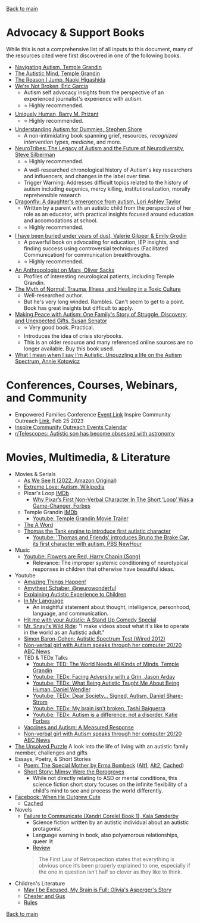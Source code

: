 [Back to main](README.md)

# Advocacy & Support Books

While this is not a comprehensive list of all inputs to this document, many of the resources cited were first discovered in one of the following books.

* [Navigating Autism, Temple Grandin](https://www.amazon.ca/Navigating-Autism-Mindsets-Helping-Spectrum/dp/0393714845)
* [The Autistic Mind, Temple Grandin](https://www.amazon.ca/Autistic-Brain-Helping-Different-Succeed/dp/0544227735)
* [The Reason I Jump, Naoki Higashida](https://www.amazon.ca/Reason-Jump-Inner-Thirteen-Year-Old-Autism/dp/0345807820)
* [We're Not Broken, Eric Garcia](https://www.amazon.ca/Were-Not-Broken-Changing-Conversation/dp/035869714X)
  * Autism self advocacy insights from the perspective of an experienced journalist's experience with autism. 
  * :star: Highly recommended.
* [Uniquely Human, Barry M. Prizant](https://www.goodreads.com/en/book/show/23492643)
  * :star: Highly recommended.
* [Understanding Autism for Dummies, Stephen Shore](https://www.perlego.com/book/1010137/understanding-autism-for-dummies-pdf)
  * A non-intimidating book spanning grief, resources, _recognized intervention types_, _medicine_, and more.
* [NeuroTribes: The Legacy of Autism and the Future of Neurodiversity, Steve Silberman](https://www.amazon.ca/Neurotribes-Legacy-Autism-Future-Neurodiversity/dp/0399185615)
  * :star: Highly recommended.
  * A well-researched chronological history of Autism's key researchers and influencers, and changes in the label over time.
  * Trigger Warning: Addresses difficult topics related to the history of autism including eugenics, mercy killing, institutionalization, morally reprehensible research
* [Dragonfly: A daughter's emergence from autism, Lori Ashley Taylor](https://www.amazon.com/Dragonfly-Daughters-Emergence-Practical-Parents-ebook/dp/B072NJM8Q5)
  * Written by a parent with an autistic child from the perspective of her role as an educator, with practical insights focused around education and accomodations at school.
  * :star: Highly recommended.
* [I have been buried under years of dust, Valerie Gilpeer & Emily Grodin](https://www.amazon.ca/Have-Been-Buried-Under-Years/dp/0062984349)
  * A powerful book on advocating for education, IEP insights, and finding success using controversial techniques (Facilitated Communication) for communication breakthroughs.
  * :star: Highly recommended.
* [An Anthropologist on Mars, Oliver Sacks](https://www.amazon.ca/Anthropoogist-Mars-Oliver-Sacks/dp/0394281519)
  * Profiles of interesting neurological patients, including Temple Grandin.
* [The Myth of Normal: Trauma, Illness, and Healing in a Toxic Culture](https://www.amazon.ca/Myth-Normal-Illness-Healing-Culture/dp/0735278369)
  * Well-researched author. 
  * But he's very long winded. Rambles. Can't seem to get to a point. Book has great insights but difficult to apply.
* [Making Peace with Autism: One Family's Story of Struggle, Discovery, and Unexpected Gifts, Susan Senator](https://www.amazon.ca/Making-Peace-Autism-Discovery-Unexpected/dp/1590303822)
  * :star: Very good book. Practical.
  * Introduces the idea of crisis storybooks.
  * This is an older resource and many referenced online sources are no longer available. Buy this book used.
* [What I mean when I say I'm Autistic. Unpuzzling a life on the Autism Spectrum, Annie Kotowicz](https://www.amazon.ca/What-Mean-When-Say-Autistic/dp/B0BJYSTPW2)


# Conferences, Courses, Webinars, and Community

* Empowered Families Conference [Event Link](https://inspirecommunityoutreach.ca/event/inspires-empowered-families-conference-2023/) Inspire Community Outreach [Link](https://inspirecommunityoutreach.ca/), Feb 25 2023
* [Inspire Community Outreach Events Calendar](https://inspirecommunityoutreach.ca/events/)
* [r/Telescopes: Autistic son has become obsessed with astronomy](https://www.reddit.com/r/telescopes/comments/64jmnu/autistic_son_has_become_obsessed_with_astronomy)

# Movies, Multimedia, & Literature

* Movies & Serials
  * [As We See It (2022, Amazon Original)](https://www.imdb.com/title/tt12530128/)
  * [Extreme Love: Autism, Wikipedia](https://en.wikipedia.org/wiki/Extreme_Love:_Autism)
  * Pixar's Loop [IMDb](https://www.imdb.com/title/tt9536836/)
    * [Why Pixar’s First Non-Verbal Character In The Short ‘Loop’ Was a Game-Changer, Forbes](https://www.forbes.com/sites/kristenlopez/2020/01/10/why-pixars-first-non-verbal-character-in-the-short-loop-was-a-game-changer/?sh=3ca2b77a284c)
  * Temple Grandin [IMDb](https://www.imdb.com/title/tt1278469/)
    * [Youtube: Temple Grandin Movie Trailer](https://youtu.be/cpkN0JdXRpM)
  * [The A Word](https://en.wikipedia.org/wiki/The_A_Word)
  * [Thomas the Tank engine to introduce first autistic character](https://www.theguardian.com/global/2022/sep/07/thomas-the-tank-engine-to-introduce-first-autistic-character)
    * [Youtube: 'Thomas and Friends' introduces Bruno the Brake Car, its first character with autism, PBS NewHour](https://www.youtube.com/watch?v=hFq1H-e-sOE)
* Music
  * [Youtube: Flowers are Red, Harry Chapin (Song)](https://youtu.be/4cVpkzZpDBA)
    * Relevance: The improper systemic conditioning of neurotypical responses in children that otherwise have beautiful ideas.
* Youtube
  * [Amazing Things Happen!](https://www.youtube.com/watch?v=Ezv85LMFx2E)
  * [Amythest Schaber, @neurowonderful](https://www.youtube.com/@neurowonderful)
  * [Explaining Autistic Experience to Children](https://www.youtube.com/watch?v=GOTdEi9_SI4)
  * [In My Language](https://www.youtube.com/watch?v=JnylM1hI2jc)
    * An insightful statement about thought, intelligence, personhood, language, and communication.
  * [Hit me with your Autistic: A Stand Up Comedy Special](https://www.youtube.com/watch?v=1BppE9bM74E)
  * [Mr. Snayl's Wild Ride](https://www.youtube.com/@MrSnayl): "I make videos about what it's like to operate in the world as an Autistic adult."
  * [Simon Baron-Cohen: Autistic Spectrum Test (Wired 2012)](https://www.youtube.com/watch?v=LYys7rhRcDU)
  * [Non-verbal girl with Autism speaks through her computer 20/20 ABC News](https://www.youtube.com/watch?v=xMBzJleeOno)
  * TED & TEDx Talks
    * [Youtube: TED: The World Needs All Kinds of Minds, Temple Grandin](https://youtu.be/fn_9f5x0f1Q)
    * [Youtube: TEDx: Facing Adversity with a Grin, Jason Arday](https://youtu.be/Y07EK4R_iEE)
    * [Youtube: TEDx: What Being Autistic Taught Me About Being Human, Daniel Wendler](https://www.youtube.com/watch?v=KeMW2Asu8vg)
    * [Youtube: TEDx: Dear Society... Signed, Autism, Daniel Share-Strom](https://www.youtube.com/watch?v=8HG5xD4xD2U)
    * [Youtube: TEDx: My brain isn't broken, Tashi Baiguerra](https://www.youtube.com/watch?v=D8j1fcQiyBU)
    * [Youtube: TEDx: Autism is a difference, not a disorder, Katie Forbes](https://www.youtube.com/watch?v=sgOIGv2Vvvs)
  * [Vaccines and Autism: A Measured Response](https://www.youtube.com/watch?v=8BIcAZxFfrc)
  * [Non-verbal girl with Autism speaks through her computer 20/20 ABC News](https://youtu.be/xMBzJleeOno)
* [The Unsolved Puzzle](https://vimeo.com/490850259) A look into the life of living with an autistic family member, challenges and gifts
* Essays, Poetry, & Short Stories
  * [Poem: The Special Mother by Erma Bombeck](http://www.downssideup.com/2012/07/erma-bombeck-special-mothers.html) ([Alt1](https://www.the-special-needs-child.com/The-Special-Mother.html), [Alt2](https://differentbrains.org/different-brains-salutes-the-special-mother-by-erma-bombeck/), [Cached](Articles/Downs%20Side%20Up_%20Erma%20Bombeck_%20The%20Special%20Mother.pdf))
  * [Short Story: Mimsy Were the Borogroves](https://en.wikipedia.org/wiki/Mimsy_Were_the_Borogoves)
    * While not directly relating to ASD or mental conditions, this science fiction short story focuses on the infinite flexibility of a child's mind to see and process the world differently.
* [Facebook: When He Outgrew Cute](https://m.facebook.com/story.php?story_fbid=pfbid02WT9Y9Dua8k3qCkJSMUaL3kigh5qo53wt4dt2gCzhjZSCqpiUxmqXuXevhVVd27cfl&id=100058036480641&mibextid=qC1gEa)
  * [Cached](./Articles/fb_jessplusthemess_whoc.png)
* Novels
  * [Failure to Communicate (Xandri Corelel Book 1), Kaia Sønderby](https://a.co/g6GgoJK)
    * Science fiction written by an autistic individual about an autistic protagonist
    * Language warning in book, also polyamorous relationships, queer lit
    * [Review](https://everybookadoorway.com/neurodiversity-and-alien-anthropology-failure-to-communicate-by-kaia-sonderby/?utm_source=www.google.com&utm_medium=organic&utm_campaign=Google&referrer-analytics=1)
    > The First Law of Retrospection states that everything is obvious once it’s been properly explained to one, especially if the one in question isn’t half so clever as they like to think.
* Children's Literature
  * [May I be Excused, My Brain is Full: Olivia's Asperger's Story](https://a.co/d/7bNbD37)
  * [Chester and Gus](https://www.amazon.ca/Chester-Gus-Cammie-McGovern/dp/0062330691)
  * [Rules](https://www.amazon.ca/Rules-Cynthia-Lord/dp/0439443830/)

[Back to main](README.md)